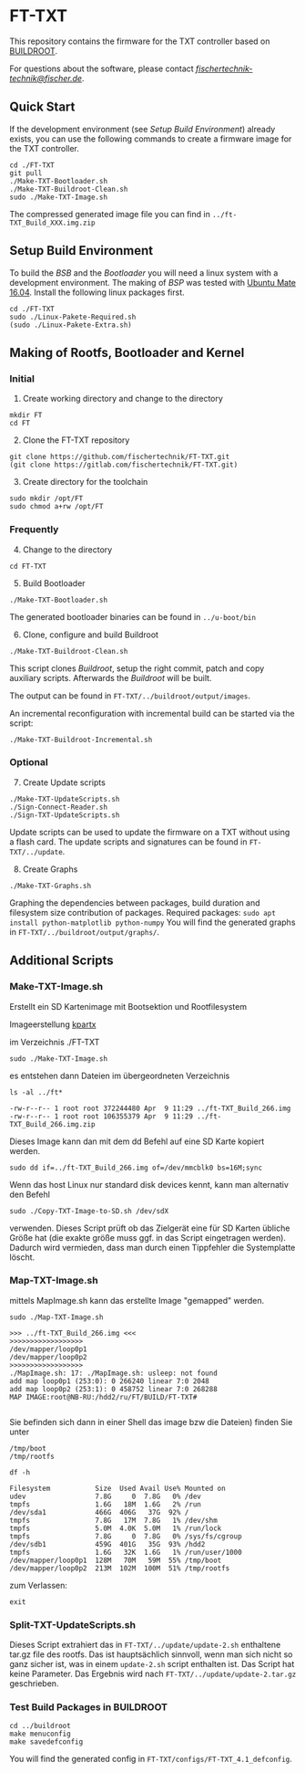 # FT-TXT
This repository contains the firmware for the TXT controller based on [BUILDROOT](https://buildroot.org/downloads/manual/manual.pdf).

For questions about the software, please contact *fischertechnik-technik@fischer.de*.

## Quick Start
If the development environment (see *Setup Build Environment*) already exists, you can use the following commands to create a firmware image for the TXT controller.
  ```
  cd ./FT-TXT
  git pull
  ./Make-TXT-Bootloader.sh
  ./Make-TXT-Buildroot-Clean.sh
  sudo ./Make-TXT-Image.sh
  ```
The compressed generated image file you can find in `../ft-TXT_Build_XXX.img.zip`

## Setup Build Environment
To build the *BSB* and the *Bootloader* you will need a linux system with a development environment.
The making of *BSP* was tested with [Ubuntu Mate 16.04](http://cdimage.ubuntu.com/ubuntu-mate/releases/16.04.4/release/ubuntu-mate-16.04.4-desktop-amd64.iso).
Install the following linux packages first.
  ```
  cd ./FT-TXT
  sudo ./Linux-Pakete-Required.sh
  (sudo ./Linux-Pakete-Extra.sh)
  ```

## Making of Rootfs, Bootloader and Kernel
### Initial
1. Create working directory and change to the directory
  ```
  mkdir FT
  cd FT
  ```

2. Clone the FT-TXT repository
  ```
  git clone https://github.com/fischertechnik/FT-TXT.git
  (git clone https://gitlab.com/fischertechnik/FT-TXT.git)
  ```

3. Create directory for the toolchain
  ```
  sudo mkdir /opt/FT
  sudo chmod a+rw /opt/FT
  ```
### Frequently
4. Change to the directory
  ```
  cd FT-TXT
  ```	

5. Build Bootloader
  ```
  ./Make-TXT-Bootloader.sh
  ```
  The generated bootloader binaries can be found in `../u-boot/bin`

6. Clone, configure and build Buildroot
  ```
  ./Make-TXT-Buildroot-Clean.sh
  ```
  This script clones *Buildroot*, setup the right commit, patch and copy auxiliary scripts. Afterwards the *Buildroot* will be built.
  
  The output can be found in `FT-TXT/../buildroot/output/images`.

  An incremental reconfiguration with incremental build can be started via the script:
  ```
  ./Make-TXT-Buildroot-Incremental.sh
  ```

### Optional
7. Create Update scripts
  ```
  ./Make-TXT-UpdateScripts.sh
  ./Sign-Connect-Reader.sh
  ./Sign-TXT-UpdateScripts.sh
  ```
  Update scripts can be used to update the firmware on a TXT without using a flash card.
  The update scripts and signatures can be found in `FT-TXT/../update`.

8. Create Graphs
  ```
  ./Make-TXT-Graphs.sh
  ```

  Graphing the dependencies between packages, build duration and filesystem size contribution of packages.
  Required packages: `sudo apt install python-matplotlib python-numpy`
  You will find the generated graphs in `FT-TXT/../buildroot/output/graphs/`.

## Additional Scripts

### Make-TXT-Image.sh

Erstellt ein SD Kartenimage mit Bootsektion und Rootfilesystem

Imageerstellung [kpartx](https://robert.penz.name/73/kpartx-a-tool-for-mounting-partitions-within-an-image-file/)

im Verzeichnis ./FT-TXT
```
sudo ./Make-TXT-Image.sh
```
es entstehen dann Dateien im übergeordneten Verzeichnis
```
ls -al ../ft*

-rw-r--r-- 1 root root 372244480 Apr  9 11:29 ../ft-TXT_Build_266.img
-rw-r--r-- 1 root root 106355379 Apr  9 11:29 ../ft-TXT_Build_266.img.zip

```
Dieses Image kann dan mit dem dd Befehl auf eine SD Karte kopiert werden.
```
sudo dd if=../ft-TXT_Build_266.img of=/dev/mmcblk0 bs=16M;sync
```
Wenn das host Linux nur standard disk devices kennt, kann man alternativ den Befehl
```
sudo ./Copy-TXT-Image-to-SD.sh /dev/sdX
```
verwenden. Dieses Script prüft ob das Zielgerät eine für SD Karten übliche Größe hat (die exakte größe muss ggf. in das Script eingetragen werden). Dadurch wird vermieden, dass man durch einen Tippfehler die Systemplatte löscht.

### Map-TXT-Image.sh

mittels MapImage.sh kann das erstellte Image "gemapped" werden.

```
sudo ./Map-TXT-Image.sh

>>> ../ft-TXT_Build_266.img <<<
>>>>>>>>>>>>>>>>>>
/dev/mapper/loop0p1
/dev/mapper/loop0p2
>>>>>>>>>>>>>>>>>>
./MapImage.sh: 17: ./MapImage.sh: usleep: not found
add map loop0p1 (253:0): 0 266240 linear 7:0 2048
add map loop0p2 (253:1): 0 458752 linear 7:0 268288
MAP IMAGE:root@NB-RU:/hdd2/ru/FT/BUILD/FT-TXT# 


```
Sie befinden sich dann in einer Shell 
das image bzw die Dateien) finden Sie unter

```
/tmp/boot
/tmp/rootfs
```
```
df -h

Filesystem           Size  Used Avail Use% Mounted on
udev                 7.8G     0  7.8G   0% /dev
tmpfs                1.6G   18M  1.6G   2% /run
/dev/sda1            466G  406G   37G  92% /
tmpfs                7.8G   17M  7.8G   1% /dev/shm
tmpfs                5.0M  4.0K  5.0M   1% /run/lock
tmpfs                7.8G     0  7.8G   0% /sys/fs/cgroup
/dev/sdb1            459G  401G   35G  93% /hdd2
tmpfs                1.6G   32K  1.6G   1% /run/user/1000
/dev/mapper/loop0p1  128M   70M   59M  55% /tmp/boot
/dev/mapper/loop0p2  213M  102M  100M  51% /tmp/rootfs

```
zum Verlassen:
```
exit
```

### Split-TXT-UpdateScripts.sh

Dieses Script extrahiert das in `FT-TXT/../update/update-2.sh` enthaltene tar.gz file des rootfs.
Das ist hauptsächlich sinnvoll, wenn man sich nicht so ganz sicher ist, was in einem `update-2.sh` script enthalten ist.
Das Script hat keine Parameter. Das Ergebnis wird nach `FT-TXT/../update/update-2.tar.gz` geschrieben.

### Test Build Packages in BUILDROOT
```
cd ../buildroot
make menuconfig
make savedefconfig
```
You will find the generated config in `FT-TXT/configs/FT-TXT_4.1_defconfig`.
